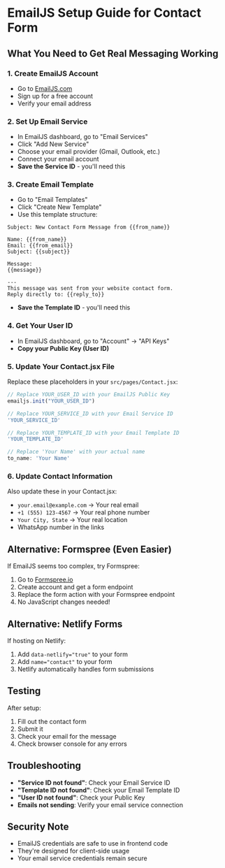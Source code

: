 # EmailJS Setup Guide for Contact Form

## What You Need to Get Real Messaging Working

### 1. Create EmailJS Account
- Go to [EmailJS.com](https://www.emailjs.com/)
- Sign up for a free account
- Verify your email address

### 2. Set Up Email Service
- In EmailJS dashboard, go to "Email Services"
- Click "Add New Service"
- Choose your email provider (Gmail, Outlook, etc.)
- Connect your email account
- **Save the Service ID** - you'll need this

### 3. Create Email Template
- Go to "Email Templates"
- Click "Create New Template"
- Use this template structure:

```
Subject: New Contact Form Message from {{from_name}}

Name: {{from_name}}
Email: {{from_email}}
Subject: {{subject}}

Message:
{{message}}

---
This message was sent from your website contact form.
Reply directly to: {{reply_to}}
```

- **Save the Template ID** - you'll need this

### 4. Get Your User ID
- In EmailJS dashboard, go to "Account" → "API Keys"
- **Copy your Public Key (User ID)**

### 5. Update Your Contact.jsx File
Replace these placeholders in your `src/pages/Contact.jsx`:

```javascript
// Replace YOUR_USER_ID with your EmailJS Public Key
emailjs.init("YOUR_USER_ID")

// Replace YOUR_SERVICE_ID with your Email Service ID
'YOUR_SERVICE_ID'

// Replace YOUR_TEMPLATE_ID with your Email Template ID
'YOUR_TEMPLATE_ID'

// Replace 'Your Name' with your actual name
to_name: 'Your Name'
```

### 6. Update Contact Information
Also update these in your Contact.jsx:
- `your.email@example.com` → Your real email
- `+1 (555) 123-4567` → Your real phone number
- `Your City, State` → Your real location
- WhatsApp number in the links

## Alternative: Formspree (Even Easier)

If EmailJS seems too complex, try Formspree:

1. Go to [Formspree.io](https://formspree.io/)
2. Create account and get a form endpoint
3. Replace the form action with your Formspree endpoint
4. No JavaScript changes needed!

## Alternative: Netlify Forms

If hosting on Netlify:
1. Add `data-netlify="true"` to your form
2. Add `name="contact"` to your form
3. Netlify automatically handles form submissions

## Testing

After setup:
1. Fill out the contact form
2. Submit it
3. Check your email for the message
4. Check browser console for any errors

## Troubleshooting

- **"Service ID not found"**: Check your Email Service ID
- **"Template ID not found"**: Check your Email Template ID  
- **"User ID not found"**: Check your Public Key
- **Emails not sending**: Verify your email service connection

## Security Note

- EmailJS credentials are safe to use in frontend code
- They're designed for client-side usage
- Your email service credentials remain secure 